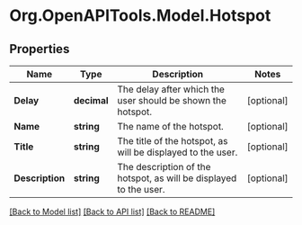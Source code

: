 
# Org.OpenAPITools.Model.Hotspot

## Properties

Name | Type | Description | Notes
------------ | ------------- | ------------- | -------------
**Delay** | **decimal** | The delay after which the user should be shown the hotspot.  | [optional] 
**Name** | **string** | The name of the hotspot.  | [optional] 
**Title** | **string** | The title of the hotspot, as will be displayed to the user.  | [optional] 
**Description** | **string** | The description of the hotspot, as will be displayed to the user.  | [optional] 

[[Back to Model list]](../README.md#documentation-for-models)
[[Back to API list]](../README.md#documentation-for-api-endpoints)
[[Back to README]](../README.md)

